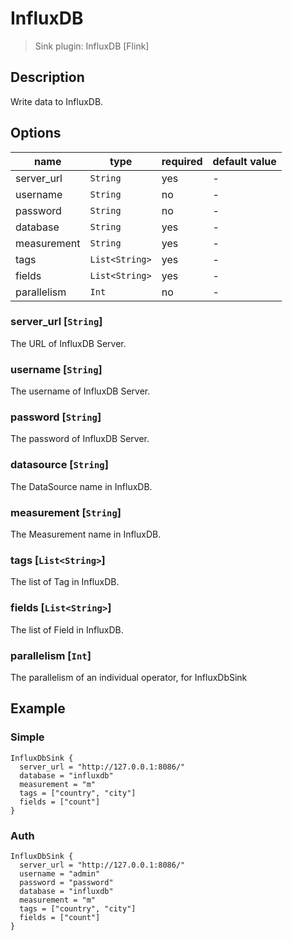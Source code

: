 # InfluxDB

> Sink plugin: InfluxDB [Flink]

## Description

Write data to InfluxDB.

## Options

| name        | type           | required | default value |
| ----------- | -------------- | -------- | ------------- |
| server_url  | `String`       | yes      | -             |
| username    | `String`       | no       | -             |
| password    | `String`       | no       | -             |
| database    | `String`       | yes      | -             |
| measurement | `String`       | yes      | -             |
| tags        | `List<String>` | yes      | -             |
| fields      | `List<String>` | yes      | -             |
| parallelism | `Int`          | no       | -             |

### server_url [`String`]

The URL of InfluxDB Server.

### username [`String`]

The username of InfluxDB Server.

### password [`String`]

The password of InfluxDB Server.

### datasource [`String`]

The DataSource name in InfluxDB.

### measurement [`String`]

The Measurement name in InfluxDB.

### tags [`List<String>`]

The list of Tag in InfluxDB.

### fields [`List<String>`]

The list of Field in InfluxDB.

### parallelism [`Int`]

The parallelism of an individual operator, for InfluxDbSink


## Example

### Simple

```hocon
InfluxDbSink {
  server_url = "http://127.0.0.1:8086/"
  database = "influxdb"
  measurement = "m"
  tags = ["country", "city"]
  fields = ["count"]
}
```

### Auth

```hocon
InfluxDbSink {
  server_url = "http://127.0.0.1:8086/"
  username = "admin"
  password = "password"
  database = "influxdb"
  measurement = "m"
  tags = ["country", "city"]
  fields = ["count"]
}
```
